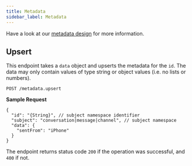 ```yaml
---
title: Metadata
sidebar_label: Metadata
---
```


Have a look at our [metadata design](concepts/metadata.md) for more information.

## Upsert

This endpoint takes a `data` object and upserts the metadata for the `id`. The data may only contain
values of type string or object values (i.e. no lists or numbers).

`POST /metadata.upsert`

**Sample Request**

```json5
{
  "id": "{String}", // subject namespace identifier
  "subject": "conversation|message|channel", // subject namespace
  "data": {
    "sentFrom": "iPhone"
  }
}
```

The endpoint returns status code `200` if the operation was successful, and
`400` if not.
